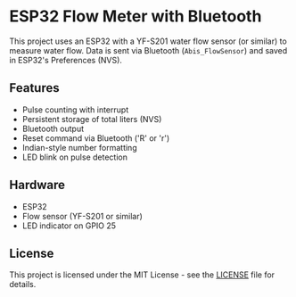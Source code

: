 # ESP32 Flow Meter with Bluetooth

This project uses an ESP32 with a YF-S201 water flow sensor (or similar) to measure water flow.
Data is sent via Bluetooth (`Abis_FlowSensor`) and saved in ESP32's Preferences (NVS).

## Features
- Pulse counting with interrupt
- Persistent storage of total liters (NVS)
- Bluetooth output
- Reset command via Bluetooth ('R' or 'r')
- Indian-style number formatting
- LED blink on pulse detection

## Hardware
- ESP32
- Flow sensor (YF-S201 or similar)
- LED indicator on GPIO 25

## License
This project is licensed under the MIT License - see the [LICENSE](LICENSE) file for details.

